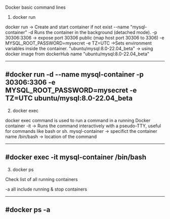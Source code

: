 Docker basic command lines

1. docker run
   
docker run -> Create and start container if not exist --name "mysql-container" 
-d Runs the container in the background (detached mode).
-p 30306:3306 -> expose port 30306 public (map host port 30306 to 3306)
-e MYSQL_ROOT_PASSWORD=mysecret -e TZ=UTC ->Sets environment variables inside the container.
"ubuntu/mysql:8.0-22.04_beta" -> using docker image from dockerHub name "ubuntu/mysql:8.0-22.04_beta"

---
#docker run -d --name mysql-container  -p 30306:3306  -e MYSQL_ROOT_PASSWORD=mysecret -e TZ=UTC  ubuntu/mysql:8.0-22.04_beta
---

2. docker exec

docker exec command is used to run a command in a running Docker container
-it -> Runs the command interactively with a pseudo-TTY, useful for commands like bash or sh.
mysql-container -> specifict the container name
/bin/bash -> location of the command

---
#docker exec -it mysql-container /bin/bash
---

3. docker ps

Check list of all running containers

-a all include running & stop containers

---
#docker ps -a
---


